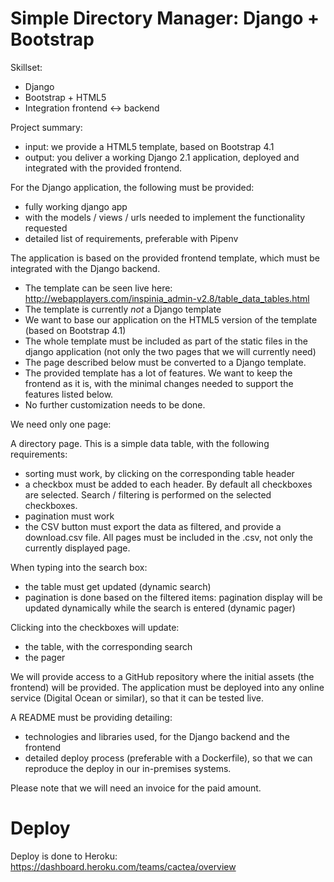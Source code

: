 # Simple Directory Manager: Django + Bootstrap

Skillset:
- Django
- Bootstrap + HTML5
- Integration frontend <-> backend

Project summary:
- input: we provide a HTML5 template, based on Bootstrap 4.1
- output: you deliver a working Django 2.1 application, deployed and integrated with the provided frontend.

For the Django application, the following must be provided:
- fully working django app
- with the models / views / urls needed to implement the functionality requested
- detailed list of requirements, preferable with Pipenv

The application is based on the provided frontend template, which must be integrated with the Django backend.
- The template can be seen live here: http://webapplayers.com/inspinia_admin-v2.8/table_data_tables.html
- The template is currently *not* a Django template
- We want to base our application on the HTML5 version of the template (based on Bootstrap 4.1)
- The whole template must be included as part of the static files in the django application (not only the two pages that we will currently need) 
- The page described below must be converted to a Django template.
- The provided template has a lot of features. We want to keep the frontend as it is, with the minimal changes needed to support the features listed below.
- No further customization needs to be done.

We need only one page:

A directory page. This is a simple data table, with the following requirements:
- sorting must work, by clicking on the corresponding table header
- a checkbox must be added to each header. By default all checkboxes are selected. Search / filtering is performed on the selected checkboxes.
- pagination must work
- the CSV button must export the data as filtered, and provide a download.csv file. All pages must be included in the .csv, not only the currently displayed page.

When typing into the search box:
- the table must get updated (dynamic search)
- pagination is done based on the filtered items: pagination display will be updated dynamically while the search is entered (dynamic pager)

Clicking into the checkboxes will update:
- the table, with the corresponding search
- the pager

We will provide access to a GitHub repository where the initial assets (the frontend) will be provided.
The application must be deployed into any online service (Digital Ocean or similar), so that it can be tested live.

A README must be providing detailing:
- technologies and libraries used, for the Django backend and the frontend
- detailed deploy process (preferable with a Dockerfile), so that we can reproduce the deploy in our in-premises systems.

Please note that we will need an invoice for the paid amount.

# Deploy

Deploy is done to Heroku: https://dashboard.heroku.com/teams/cactea/overview
